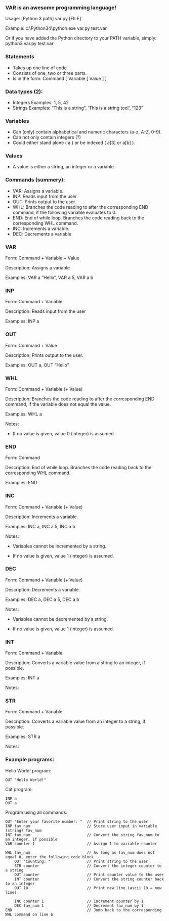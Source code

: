 ### VAR is an awesome programming language!

Usage:      [Python 3 path] var.py [FILE]

Example:    c:\Python34\python.exe var.py test.var

Or if you have added the Python directory to your PATH variable, simply: python3 var.py test.var


### Statements
-   Takes up one line of code
-   Consists of one, two or three parts. 
-   Is in the form: Command [ Variable [ Value ] ]

### Data types (2):
-   Integers
Examples: 1, 5, 42
-   Strings
Examples: “This is a string”, ‘This is a string too!’, “123”

### Variables
-   Can (only) contain alphabetical and numeric characters (a-z, A-Z, 0-9).
-   Can not only contain integers (?)
-   Could either stand alone ( a ) or be indexed ( a[3] or a[b] ). 

### Values
-   A value is either a string, an integer or a variable.

### Commands (summery):
-   VAR: Assigns a variable.
-   INP: Reads input from the user.
-   OUT: Prints output to the user.
-   WHL: Branches the code reading to after the corresponding END command, if the following variable evaluates to 0. 
-   END: End of while loop. Branches the code reading back to the corresponding WHL command. 
-   INC: Increments a variable.
-   DEC: Decrements a variable

### VAR

Form: Command + Variable + Value

Description: Assigns a variable

Examples: VAR a “Hello”, VAR a 5, VAR a b

### INP

Form: Command + Variable

Description: Reads input from the user

Examples: INP a

### OUT 

Form: Command + Value

Description: Prints output to the user.

Examples: OUT a, OUT “Hello”

### WHL

Form: Command + Variable (+ Value)

Description: Branches the code reading to after the corresponding END command, if the variable does not equal the value.

Examples: WHL a

Notes: 

- If no value is given, value 0 (integer) is assumed.

### END

Form: Command

Description: End of while loop. Branches the code reading back to the corresponding WHL command.

Examples: END


### INC

Form: Command + Variable (+ Value)

Description: Increments a variable.

Examples: INC a, INC a 5, INC a b

Notes: 

- Variables cannot be incremented by a string. 

- If no value is given, value 1 (integer) is assumed.

### DEC 

Form: Command + Variable (+ Value)

Description: Decrements a variable.

Examples: DEC a, DEC a 5, DEC a b

Notes: 

- Variables cannot be decremented by a string. 

- If no value is given, value 1 (integer) is assumed.

### INT 

Form: Command + Variable

Description: Converts a variable value from a string to an integer, if possible. 

Examples: INT a

Notes: 

### STR 

Form: Command + Variable

Description: Converts a variable value from an integer to a string, if possible. 

Examples: STR a

Notes: 


### Example programs:

Hello World! program:
```
OUT "Hello World!"
```

Cat program:
```
INP a
OUT a 
```

Program using all commands:
```
OUT "Enter your favorite number: "  // Print string to the user
INP fav_num                         // Store user input in variable (string) fav_num
INT fav_num                         // Convert the string fav_num to an integer, if possible
VAR counter 1                       // Assign 1 to variable counter

WHL fav_num                         // As long as fav_num does not equal 0, enter the following code block
    OUT "Counting: "                // Print string to the user
    STR counter                     // Convert the integer counter to a string
    OUT counter                     // Print counter value to the user
    INT counter                     // Convert the string counter back to an integer
    OUT 10                          // Print new line (ascii 10 = new line)

    INC counter 1                   // Increment counter by 1
    DEC fav_num 1                   // Decrement fav_num by 1
END                                 // Jump back to the corresponding WHL command on line 6
```

